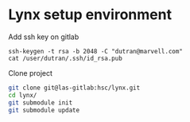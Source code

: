 # Lynx setup environment

Add ssh key on gitlab
```
ssh-keygen -t rsa -b 2048 -C "dutran@marvell.com"
cat /user/dutran/.ssh/id_rsa.pub
```

Clone project
```bash
git clone git@las-gitlab:hsc/lynx.git
cd lynx/
git submodule init
git submodule update
```